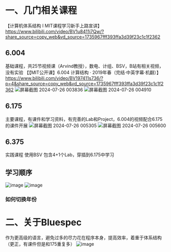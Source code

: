 # 一、几门相关课程
【计算机体系结构 l MIT课程学习新手上路宣讲】 https://www.bilibili.com/video/BV1u8411i7Qw/?share_source=copy_web&vd_source=1735967fff393ffa3d39f23c1c1f2362
## 6.004 
基础课程，共25节视频课（Arvind教授），数电、计组、BSV，B站有相关视频，没有实验
【【MIT公开课】6.004 计算结构 · 2019年春（完结·中英字幕·机翻）】 https://www.bilibili.com/video/BV197411s736/?p=4&share_source=copy_web&vd_source=1735967fff393ffa3d39f23c1c1f2362
![屏幕截图 2024-07-26 003836](https://github.com/user-attachments/assets/76f03ad7-6f70-4dec-bd70-2b76b9e445a0)
![屏幕截图 2024-07-26 004910](https://github.com/user-attachments/assets/97f444b9-8c86-4a16-bdc5-39dc79f646e6)

## 6.175 
主要课程，有课件和学习资料，有完善的Lab和Project，6.004的视频配合6.175的课件开展
![屏幕截图 2024-07-26 005305](https://github.com/user-attachments/assets/9b1cab55-4158-4726-abf2-7db22e856b07)
![屏幕截图 2024-07-26 005600](https://github.com/user-attachments/assets/f47e7642-2e36-41b7-9153-027f7da2267d)

## 6.375 
实践课程 使用BSV 包含4+1个Lab，穿插到6.175中学习

## 学习顺序
![image](https://github.com/user-attachments/assets/fa459dd3-3c61-4a68-83b5-63d268f68fe0)
![image](https://github.com/user-attachments/assets/cde7d944-c34e-4812-8f44-ec9a5504f947)
### 如何切换年份


# 二、关于Bluespec
作为更高级的语言，避免过多的尽力花在程序本身，提高效率，着重于体系结构
（更正，有课件但是和175重复多）
![image](https://github.com/user-attachments/assets/669abb20-5fc5-482c-bd8a-4fc0a68cac80)

